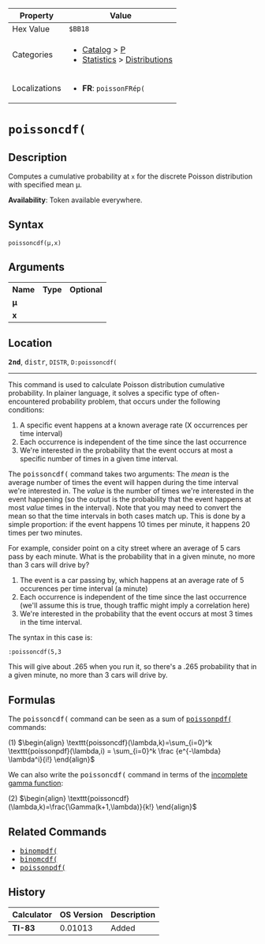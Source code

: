 | Property      | Value |
|---------------|-------|
| Hex Value     | `$BB18`|
| Categories    | <ul><li>[Catalog](<../categories/Catalog.md>) > [P](<../categories/Catalog.md#P>)</li><li>[Statistics](<../categories/Statistics.md>) > [Distributions](<../categories/Statistics.md#Distributions>)</li></ul> |
| Localizations | <ul><li><b>FR</b>: `poissonFRép(`</li></ul> |

# `poissoncdf(`

## Description
Computes a cumulative probability at `x` for the discrete Poisson distribution with specified mean μ.


<b>Availability</b>: Token available everywhere.

## Syntax
`poissoncdf(μ,x)`

## Arguments
<table>
<tr><th>Name</th><th>Type</th><th>Optional</th></tr>

<tr><td><b>μ</b></td><td></td><td></td></tr>

<tr><td><b>x</b></td><td></td><td></td></tr>

</table>

## Location
<tt><kbd><b>2nd</b></kbd></tt>, <kbd>distr</kbd>, `DISTR`, `D:poissoncdf(`
<hr>

This command is used to calculate Poisson distribution cumulative probability. In plainer language, it solves a specific type of often-encountered probability problem, that occurs under the following conditions:

1.  A specific event happens at a known average rate (X occurrences per time interval)
2.  Each occurrence is independent of the time since the last occurrence
3.  We're interested in the probability that the event occurs at most a specific number of times in a given time interval.

The <tt>poissoncdf(</tt> command takes two arguments: The _mean_ is the average number of times the event will happen during the time interval we're interested in. The _value_ is the number of times we're interested in the event happening (so the output is the probability that the event happens at most _value_ times in the interval). Note that you may need to convert the mean so that the time intervals in both cases match up. This is done by a simple proportion: if the event happens 10 times per minute, it happens 20 times per two minutes.

For example, consider point on a city street where an average of 5 cars pass by each minute. What is the probability that in a given minute, no more than 3 cars will drive by?

1.  The event is a car passing by, which happens at an average rate of 5 occurences per time interval (a minute)
2.  Each occurrence is independent of the time since the last occurrence (we'll assume this is true, though traffic might imply a correlation here)
3.  We're interested in the probability that the event occurs at most 3 times in the time interval.

The syntax in this case is:

```ti-basic
:poissoncdf(5,3
```

  
This will give about .265 when you run it, so there's a .265 probability that in a given minute, no more than 3 cars will drive by.

## Formulas

The <tt>poissoncdf(</tt> command can be seen as a sum of <tt><a href="/poissonpdf">poissonpdf(</a></tt> commands:

(1) $`\begin{align} \texttt{poissoncdf}(\lambda,k)=\sum_{i=0}^k \texttt{poissonpdf}(\lambda,i) = \sum_{i=0}^k \frac {e^{-\lambda} \lambda^i}{i!} \end{align}`$ 

We can also write the <tt>poissoncdf(</tt> command in terms of the [incomplete gamma function](http://en.wikipedia.org/wiki/Incomplete_gamma_function):

(2) $`\begin{align} \texttt{poissoncdf}(\lambda,k)=\frac{\Gamma(k+1,\lambda)}{k!} \end{align}`$ 

## Related Commands

*   <tt><a href="/binompdf">binompdf(</a></tt>
*   <tt><a href="/binomcdf">binomcdf(</a></tt>
*   <tt><a href="/poissonpdf">poissonpdf(</a></tt>

## History
| Calculator | OS Version | Description |
|------------|------------|-------------|
| <b>TI-83</b> | 0.01013 | Added |


